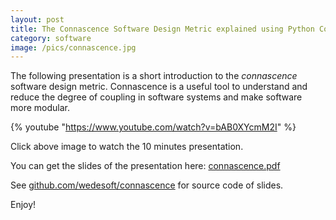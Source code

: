 ```yaml
---
layout: post
title: The Connascence Software Design Metric explained using Python Code Examples
category: software
image: /pics/connascence.jpg
---
```


The following presentation is a short introduction to the *connascence* software design metric.
Connascence is a useful tool to understand and reduce the degree of coupling in software systems and make software more modular.

{% youtube "https://www.youtube.com/watch?v=bAB0XYcmM2I" %}

Click above image to watch the 10 minutes presentation.

You can get the slides of the presentation here: [connascence.pdf][1]

See [github.com/wedesoft/connascence][2] for source code of slides.

Enjoy!

[1]: /downloads/connascence.pdf
[2]: https://github.com/wedesoft/connascence
